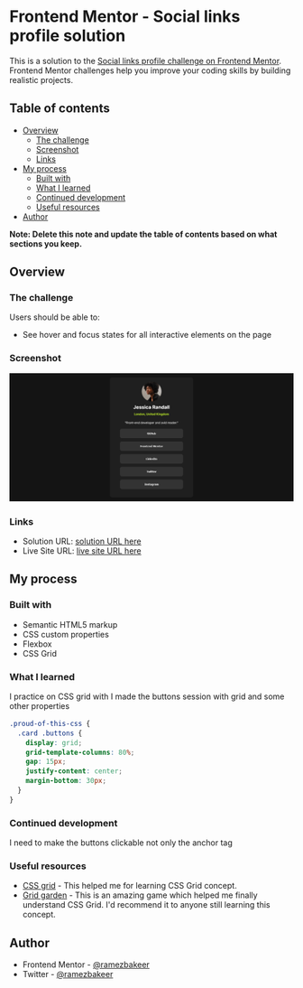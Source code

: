 # Frontend Mentor - Social links profile solution

This is a solution to the [Social links profile challenge on Frontend Mentor](https://www.frontendmentor.io/challenges/social-links-profile-UG32l9m6dQ). Frontend Mentor challenges help you improve your coding skills by building realistic projects.

## Table of contents

- [Overview](#overview)
  - [The challenge](#the-challenge)
  - [Screenshot](#screenshot)
  - [Links](#links)
- [My process](#my-process)
  - [Built with](#built-with)
  - [What I learned](#what-i-learned)
  - [Continued development](#continued-development)
  - [Useful resources](#useful-resources)
- [Author](#author)

**Note: Delete this note and update the table of contents based on what sections you keep.**

## Overview

### The challenge

Users should be able to:

- See hover and focus states for all interactive elements on the page

### Screenshot

![](./Screenshot%202024-07-21%20at%2005-29-24%20Frontend%20Mentor%20Social%20links%20profile.png)

### Links

- Solution URL: [solution URL here](https://github.com/ramezbakeer/Social-links-profile)
- Live Site URL: [live site URL here](https://ramezbakeer.github.io/Social-links-profile/)

## My process

### Built with

- Semantic HTML5 markup
- CSS custom properties
- Flexbox
- CSS Grid

### What I learned

I practice on CSS grid with I made the buttons session with grid and some other properties 


```css
.proud-of-this-css {
  .card .buttons {
    display: grid;
    grid-template-columns: 80%;
    gap: 15px;
    justify-content: center;
    margin-bottom: 30px;
  }
}
```



### Continued development

I need to make the buttons clickable not only the anchor tag


### Useful resources

- [CSS grid](https://www.w3schools.com/css/css_grid.asp) - This helped me for learning CSS Grid concept.
- [Grid garden](https://cssgridgarden.com/) - This is an amazing game which helped me finally understand CSS Grid. I'd recommend it to anyone still learning this concept.


## Author

- Frontend Mentor - [@ramezbakeer](https://www.frontendmentor.io/profile/ramezbakeer)
- Twitter - [@ramezbakeer](https://www.twitter.com/ramezbakeer)


